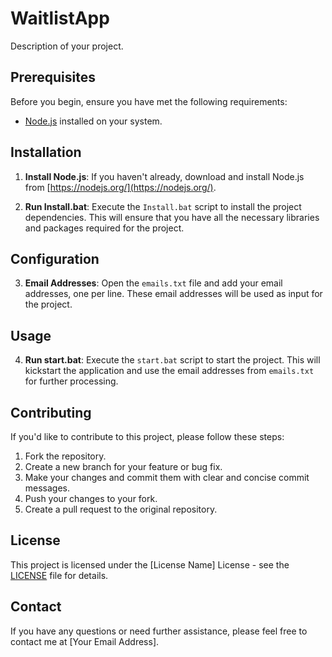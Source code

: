 # WaitlistApp

Description of your project.

## Prerequisites

Before you begin, ensure you have met the following requirements:

- [Node.js](https://nodejs.org/) installed on your system.

## Installation

1. **Install Node.js**: If you haven't already, download and install Node.js from [https://nodejs.org/](https://nodejs.org/).

2. **Run Install.bat**: Execute the `Install.bat` script to install the project dependencies. This will ensure that you have all the necessary libraries and packages required for the project.

## Configuration

3. **Email Addresses**: Open the `emails.txt` file and add your email addresses, one per line. These email addresses will be used as input for the project.

## Usage

4. **Run start.bat**: Execute the `start.bat` script to start the project. This will kickstart the application and use the email addresses from `emails.txt` for further processing.

## Contributing

If you'd like to contribute to this project, please follow these steps:

1. Fork the repository.
2. Create a new branch for your feature or bug fix.
3. Make your changes and commit them with clear and concise commit messages.
4. Push your changes to your fork.
5. Create a pull request to the original repository.

## License

This project is licensed under the [License Name] License - see the [LICENSE](LICENSE) file for details.

## Contact

If you have any questions or need further assistance, please feel free to contact me at [Your Email Address].


